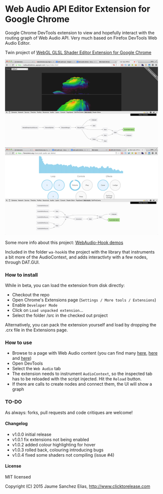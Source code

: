 # Web Audio API Editor Extension for Google Chrome

Google Chrome DevTools extension to view and hopefully interact with the routing graph of Web Audio API. Very much based on Firefox DevTools Web Audio Editor.

Twin project of [WebGL GLSL Shader Editor Extension for Google Chrome
](https://github.com/spite/ShaderEditorExtension)

![Web Audio Editor](/about/snapshot-1.jpg)
![Web Audio Editor](/about/snapshot-2.jpg)

Some more info about this project: [WebAudio-Hook demos](http://www.clicktorelease.com/tmp/wa-hook/)

Included in the folder ``wa-hook``is the project with the library that instruments a bit more of the AudioContext, and adds interactivty with a few nodes, through DAT.GUI.

### How to install ###

While in beta, you can load the extension from disk directly:
- Checkout the repo
- Open Chrome's Extensions page (``Settings / More tools / Extensions``)
- Enable ``Developer Mode``
- Click on ``Load unpacked extension``...
- Select the folder /src in the checked out project

Alternatively, you can pack the extension yourself and load by dropping the .crx file in the Extensions page.

### How to use ###

- Browse to a page with Web Audio content (you can find many [here]( http://webaudiodemos.appspot.com/), [here]( https://chromium.googlecode.com/svn/trunk/samples/audio/samples.html) and [here](https://www.chromeexperiments.com/?q=web%20audio))
- Open DevTools
- Select the ``Web Audio`` tab
- The extension needs to instrument ``AudioContext``, so the inspected tab has to be reloaded with the script injected. Hit the ``Reload`` button.
- If there are calls to create nodes and connect them, the UI will show a graph

### TO-DO ###

As always: forks, pull requests and code critiques are welcome!

#### Changelog ####

- v1.0.0 initial release
- v1.0.1 fix extensions not being enabled 
- v1.0.2 added colour highlighting for hover
- v1.0.3 rolled back, colouring introducing bugs
- v1.0.4 fixed some shaders not compiling (issue #4)

#### License ####

MIT licensed

Copyright (C) 2015 Jaume Sanchez Elias, http://www.clicktorelease.com